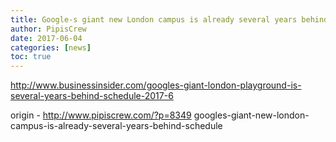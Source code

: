```yaml
---
title: Google-s giant new London campus is already several years behind schedule
author: PipisCrew
date: 2017-06-04
categories: [news]
toc: true
---
```


http://www.businessinsider.com/googles-giant-london-playground-is-several-years-behind-schedule-2017-6

origin - http://www.pipiscrew.com/?p=8349 googles-giant-new-london-campus-is-already-several-years-behind-schedule
